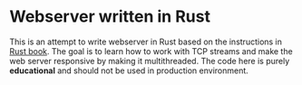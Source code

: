 # Webserver written in Rust

This is an attempt to write webserver in Rust based on the instructions in [Rust book](https://doc.rust-lang.org/book/second-edition/ch20-00-final-project-a-web-server.html). The goal is to learn how to work with TCP streams and make the web server responsive by making it multithreaded. The code here is purely **educational** and should not be used in production environment.